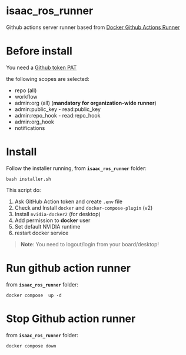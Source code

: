 # isaac_ros_runner

Github actions server runner based from [Docker Github Actions Runner](https://github.com/myoung34/docker-github-actions-runner)

# Before install

You need a [Github token PAT](https://developer.github.com/v3/actions/self_hosted_runners/#create-a-registration-token)

the following scopes are selected:

* repo (all)
* workflow
* admin:org (all) (**mandatory for organization-wide runner**)
* admin:public_key - read:public_key
* admin:repo_hook - read:repo_hook
* admin:org_hook
* notifications

# Install

Follow the installer running, from **`isaac_ros_runner`** folder:

```
bash installer.sh
```

This script do:
 1. Ask GitHub Action token and create `.env` file
 2. Check and Install `docker` and `docker-compose-plugin` (v2)
 3. Install `nvidia-docker2` (for desktop)
 4. Add permission to **docker** user
 5. Set default NVIDIA runtime
 6. restart docker service

> **Note**: You need to logout/login from your board/desktop!

# Run github action runner

from **`isaac_ros_runner`** folder:

```
docker compose  up -d
```

# Stop Github action runner

from **`isaac_ros_runner`** folder:

```
docker compose down
```